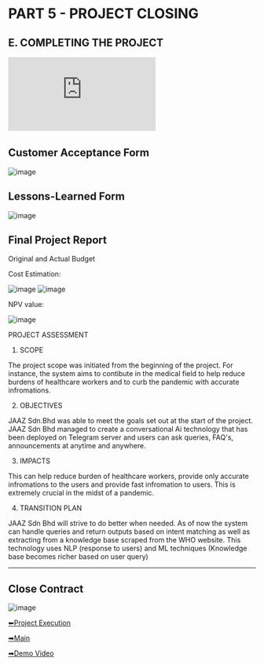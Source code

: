 # PART 5 - PROJECT CLOSING
## E. COMPLETING THE PROJECT

![Closing document.pdf](https://github.com/Jassvine/Covid19Bot/blob/main/Documentation/Closing%20document.pdf)

## Customer Acceptance Form
<img width="269" alt="image" src="https://user-images.githubusercontent.com/55356959/150553635-aecb2919-d55e-42c4-b99a-1b751b5d9ccf.png">

## Lessons-Learned Form
<img width="268" alt="image" src="https://user-images.githubusercontent.com/55356959/150553719-854bf620-f475-4c0f-9b08-849ddf53f328.png">

## Final Project Report

Original and Actual Budget

Cost Estimation:

<img width="479" alt="image" src="https://user-images.githubusercontent.com/55356959/150554068-49b02e29-e6d8-4056-97b4-f59d7116dc71.png">
<img width="593" alt="image" src="https://user-images.githubusercontent.com/55356959/150554169-0bc08001-fc60-4ec4-82cd-bf3249835574.png">


NPV value:
  
  <img width="598" alt="image" src="https://user-images.githubusercontent.com/55356959/150554491-aadb33aa-8b4e-4353-bbce-20cab3cddc18.png">
  
PROJECT ASSESSMENT

1. SCOPE

The project scope was initiated from the beginning of the project. For instance, the system aims to contibute in the medical field to help reduce burdens of healthcare workers and to curb the pandemic with accurate infromations.


2. OBJECTIVES

JAAZ Sdn.Bhd was able to meet the goals set out at the start of the project. 
JAAZ Sdn Bhd managed to create a conversational Ai technology that has been deployed on Telegram server and users can ask queries, FAQ's, announcements at anytime and anywhere.

3. IMPACTS

This can help reduce burden of healthcare workers, provide only accurate infromations to the users and provide fast infromation to users.
This is extremely crucial in the midst of a pandemic.

4. TRANSITION PLAN

JAAZ Sdn Bhd will strive to do better when needed. As of now the system can handle queries and return outputs based on intent matching as well as extracting from  a knowledge base scraped from the WHO website. 
This technology uses NLP (response to users) and ML techniques (Knowledge base becomes richer based on user query)

---

## Close Contract
<img width="250" alt="image" src="https://user-images.githubusercontent.com/55356959/150555965-3c5b2a0b-21cb-43b4-a59a-b69e390e9339.png">



[⬅Project Execution](https://github.com/Jassvine/Covid19Bot/blob/main/Documentation/4-PROJECT%20EXECUTION.md)

[➡Main ](https://github.com/Jassvine/Covid19Bot)

[➡Demo Video](https://youtu.be/yzUAclwy4cc)
